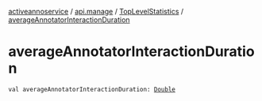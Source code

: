 [activeannoservice](../../index.md) / [api.manage](../index.md) / [TopLevelStatistics](index.md) / [averageAnnotatorInteractionDuration](./average-annotator-interaction-duration.md)

# averageAnnotatorInteractionDuration

`val averageAnnotatorInteractionDuration: `[`Double`](https://kotlinlang.org/api/latest/jvm/stdlib/kotlin/-double/index.html)